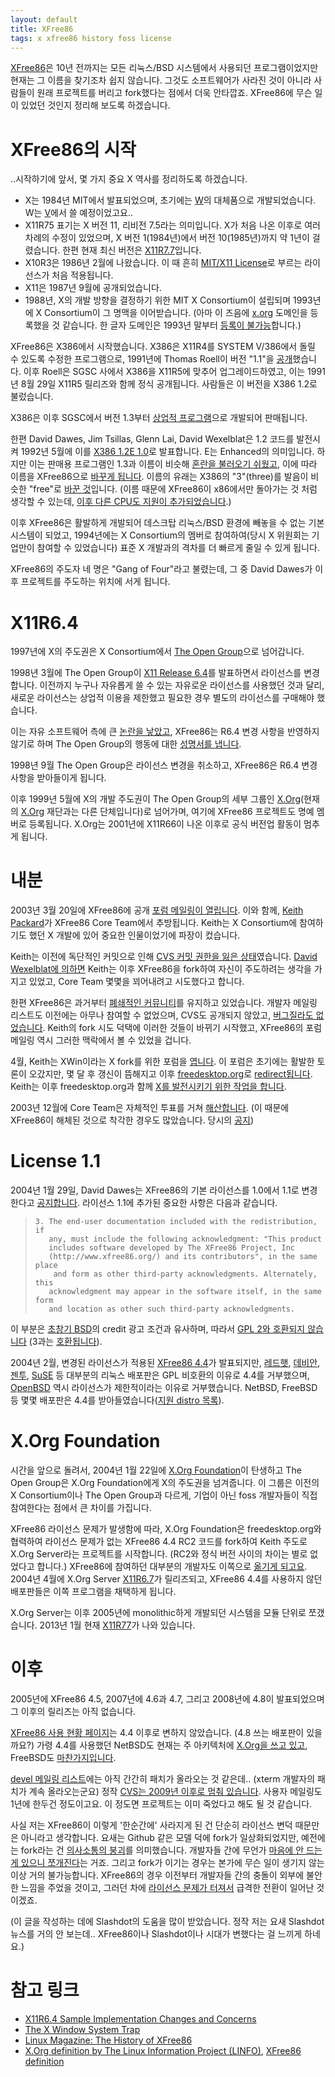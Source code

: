 ```yaml
---
layout: default
title: XFree86
tags: x xfree86 history foss license
---
```


[XFree86][xfree86]은 10년 전까지는 모든 리눅스/BSD 시스템에서 사용되던 프로그램이었지만
현재는 그 이름을 찾기조차 쉽지 않습니다.
그것도 소프트웨어가 사라진 것이 아니라
사람들이 원래 프로젝트를 버리고 fork했다는 점에서 더욱 안타깝죠.
XFree86에 무슨 일이 있었던 것인지 정리해 보도록 하겠습니다.

# XFree86의 시작

..시작하기에 앞서, 몇 가지 중요 X 역사를 정리하도록 하겠습니다.

* X는 1984년 MIT에서 발표되었으며,
  초기에는 [W](http://en.wikipedia.org/wiki/W_Window_System)의 대체품으로 개발되었습니다.
  W는 [V](http://en.wikipedia.org/wiki/V_%28operating_system%29)에서 쓸 예정이었고요..
* X11R75 표기는 X 버전 11, 리비전 7.5라는 의미입니다.
  X가 처음 나온 이후로 여러 차례의 수정이 있었으며,
  X 버전 1(1984년)에서 버전 10(1985년)까지 약 1년이 걸렸습니다.
  한편 현재 최신 버전은 [X11R7.7](http://www.x.org/wiki/Releases/7.7)입니다.
* X10R3은 1986년 2월에 나왔습니다.
  이 때 흔히 [MIT/X11 License](http://en.wikipedia.org/wiki/MIT_License)로 부르는 라이선스가 처음 적용됩니다.
* X11은 1987년 9월에 공개되었습니다.
* 1988년, X의 개발 방향을 결정하기 위한 MIT X Consortium이 설립되며
  1993년에 X Consortium이 그 명맥을 이어받습니다.
  (아마 이 즈음에 [x.org][xorg] 도메인을 등록했을 것 같습니다.
  한 글자 도메인은 1993년 말부터 [등록이 불가능][wp-slsld]합니다.)

XFree86은 X386에서 시작했습니다.
X386은 X11R4를 SYSTEM V/386에서 돌릴 수 있도록 수정한 프로그램으로,
1991년에 Thomas Roell이 버전 "1.1"을 [공개][x38611]했습니다.
이후 Roell은 SGSC 사에서 X386을 X11R5에 맞추어 업그레이드하였고,
이는 1991년 8월 29일 X11R5 릴리즈와 함께 정식 공개됩니다.
사람들은 이 버전을 X386 1.2로 불렀습니다.

X386은 이후 SGSC에서 버전 1.3부터 [상업적 프로그램](http://en.wikipedia.org/wiki/Accelerated-X)으로 개발되어 판매됩니다.

한편 David Dawes, Jim Tsillas, Glenn Lai, David Wexelblat은
1.2 코드를 발전시켜
1992년 5월에 이를 [X386 1.2E 1.0][x38612e]로 발표합니다.
E는 Enhanced의 의미입니다.
하지만 이는 판매용 프로그램인 1.3과 이름이 비슷해
[혼란을 불러오기 쉬웠고][x38612e-followup],
이에 따라 이름을 XFree86으로 [바꾸게 됩니다][xfree86-announce].
이름의 유래는 X386의 "3"(three)를 발음이 비슷한 "free"로 [바꾼 것][xfree86-name]입니다.
(이름 때문에 XFree86이 x86에서만 돌아가는 것 처럼 생각할 수 있는데,
[이후 다른 CPU도 지원이 추가되었습니다](http://www.xfree86.org/current/DRI3.html).)

이후 XFree86은 활발하게 개발되어 데스크탑 리눅스/BSD 환경에 빼놓을 수 없는 기본 시스템이 되었고,
1994년에는 X Consortium의 멤버로 참여하여(당시 X 위원회는 기업만이 참여할 수 있었습니다)
표준 X 개발과의 격차를 더 빠르게 줄일 수 있게 됩니다.

XFree86의 주도자 네 명은 "Gang of Four"라고 불렸는데,
그 중 David Dawes가 이후 프로젝트를 주도하는 위치에 서게 됩니다.

# X11R6.4

1997년에 X의 주도권은 X Consortium에서 [The Open Group][tog]으로 넘어갑니다.

1998년 3월에 The Open Group이 [X11 Release 6.4][x11r64orig]를 발표하면서
라이선스를 변경합니다.
이전까지 누구나 자유롭게 쓸 수 있는 자유로운 라이선스를 사용했던 것과 달리,
새로운 라이선스는 상업적 이용을 제한했고
필요한 경우 별도의 라이선스를 구매해야 했습니다.

이는 자유 소프트웨어 측에 큰 [논란을 낳았고][xstate],
XFree86는 R6.4 변경 사항을 반영하지 않기로 하며
The Open Group의 행동에 대한 [성명서를 냅니다][xfree86-x11r64].

1998년 9월 The Open Group은 라이선스 변경을 취소하고,
XFree86은 R6.4 변경 사항을 받아들이게 됩니다.

이후 1999년 5월에 X의 개발 주도권이 The Open Group의 세부 그룹인
[X.Org][xorg-cons](현재의 [X.Org][xorg] 재단과는 다른 단체입니다)로 넘어가며,
여기에 XFree86 프로젝트도 명예 멤버로 등록됩니다.
X.Org는 2001년에 X11R66이 나온 이후로 공식 버전업 활동이 멈추게 됩니다.

# 내분

2003년 3월 20일에 XFree86에 공개 [포럼 메일링이 열립니다][xfree86-forum-open].
이와 함께, [Keith Packard](http://en.wikipedia.org/wiki/Keith_Packard)가
XFree86 Core Team에서 추방됩니다.
Keith는 X Consortium에 참여하기도 했던 X 개발에 있어 중요한 인물이었기에
파장이 컸습니다.

Keith는 이전에 독단적인 커밋으로 인해
[CVS 커밋 권한을 잃은 상태](http://xfree86.org/pipermail/forum/2003-March/000125.html)였습니다.
[David Wexelblat에 의하면][xfree86-perspective]
Keith는 이후 XFree86을 fork하여 자신이 주도하려는 생각을 가지고 있었고,
Core Team 몇몇을 꾀어내려고 시도했다고 합니다.

한편 XFree86은 과거부터 [폐쇄적인 커뮤니티][lwn-keith]를 유지하고 있었습니다.
개발자 메일링 리스트도 이전에는 아무나 참여할 수 없었으며, CVS도 공개되지 않았고,
[버그질라도 없었습니다](http://bugs.xfree86.org/show_bug.cgi?id=1).
Keith의 fork 시도 덕택에 이러한 것들이 바뀌기 시작했고,
XFree86의 포럼 메일링 역시 그러한 맥락에서 볼 수 있었을 겁니다.

4월, Keith는 XWin이라는 X fork를 위한 포럼을 [엽니다](http://kldp.org/node/2014).
이 포럼은 초기에는 활발한 토론이 오갔지만,
몇 달 후 갱신이 뜸해지고 이후 [freedesktop.org][freedesktop]로 [redirect됩니다](http://en.wikipedia.org/w/index.php?title=XWin&diff=4369797&oldid=2051891).
Keith는 이후 freedesktop.org과 함께
[X를 발전시키기 위한 작업을 합니다](https://archive.fosdem.org/2004/index/interviews/interviews_packard.html).

2003년 12월에 Core Team은 자체적인 투표를 거쳐 [해산합니다][xfree86-core-disband].
(이 때문에 XFree86이 해체된 것으로 착각한 경우도 많았습니다.
당시의 [공지](http://web.archive.org/web/20040106230028/http://www.XFree86.org/))

# License 1.1

2004년 1월 29일, David Dawes는 XFree86의 기본 라이선스를 1.0에서 1.1로 변경한다고
[공지합니다](http://www.xfree86.org/pipermail/forum/2004-January/001892.html).
라이선스 1.1에 추가된 중요한 사항은 다음과 같습니다.

>     3. The end-user documentation included with the redistribution, if
>        any, must include the following acknowledgment: "This product
>        includes software developed by The XFree86 Project, Inc
>        (http://www.xfree86.org/) and its contributors", in the same place
>         and form as other third-party acknowledgments. Alternately, this
>        acknowledgment may appear in the software itself, in the same form
>        and location as other such third-party acknowledgments.

이 부분은 [초창기 BSD](http://en.wikipedia.org/wiki/BSD_licenses#4-clause_license_.28original_.22BSD_License.22.29)의 credit 광고 조건과 유사하며, 따라서
[GPL 2와 호환되지 않습니다](http://www.xfree86.org/pipermail/forum/2004-February/003974.html)
(3과는 [호환됩니다](http://www.gnu.org/licenses/license-list.html#XFree861.1License)).

2004년 2월, 변경된 라이선스가 적용된 [XFree86 4.4][xfree86-440]가 발표되지만,
[레드햇](http://lists.freedesktop.org/pipermail/x-packagers/2004-February/000004.html),
[데비안](http://lists.freedesktop.org/pipermail/x-packagers/2004-February/000003.html), 
[젠투](http://article.gmane.org/gmane.linux.gentoo.devel/15996),
[SuSE](http://lists.freedesktop.org/pipermail/x-packagers/2004-February/000008.html) 등
대부분의 리눅스 배포판은 GPL 비호환의 이유로 4.4를 거부했으며,
[OpenBSD](http://www.webcitation.org/5lsZKRQmU) 역시 라이선스가 제한적이라는 이유로 거부했습니다.
NetBSD, FreeBSD 등 몇몇 배포판은 4.4를 받아들였습니다([지원 distro 목록][xfree86-distros]).

# X.Org Foundation

시간을 앞으로 돌려서,
2004년 1월 22일에 [X.Org Foundation][xorg]이 탄생하고
The Open Group은 X.Org Foundation에게 X의 주도권을 넘겨줍니다.
이 그룹은 이전의 X Consortium이나 The Open Group과 다르게,
기업이 아닌 foss 개발자들이 직접 참여한다는 점에서 큰 차이를 가집니다.

XFree86 라이선스 문제가 발생함에 따라,
X.Org Foundation은 freedesktop.org와 협력하여
라이선스 문제가 없는 XFree86 4.4 RC2 코드를 fork하여
Keith 주도로 X.Org Server라는 프로젝트를 시작합니다.
(RC2와 정식 버전 사이의 차이는 별로 없었다고 합니다.)
XFree86에 참여하던 대부분의 개발자도
이쪽으로 [옮기게 되고요](http://lwn.net/Articles/94763/).
2004년 4월에 X.Org Server [X11R6.7][x11r67]가 릴리즈되고,
XFree86 4.4를 사용하지 않던 배포판들은 이쪽 프로그램을 채택하게 됩니다.

X.Org Server는 이후 2005년에 monolithic하게 개발되던 시스템을
모듈 단위로 쪼갰습니다.
2013년 1월 현재 [X11R77][x11r77]가 나와 있습니다.

# 이후

2005년에 XFree86 4.5, 2007년에 4.6과 4.7, 그리고 2008년에 4.8이 발표되었으며
그 이후의 릴리즈는 아직 없습니다.

[XFree86 사용 현황 페이지][xfree86-distros]는 4.4 이후로 변하지 않았습니다.
(4.8 쓰는 배포판이 있을까요?)
가령 4.4를 사용했던 NetBSD도 현재는 주 아키텍처에 [X.Org을 쓰고 있고](http://www.netbsd.org/docs/guide/en/chap-x.html),
FreeBSD도 [마찬가지입니다](http://lists.freebsd.org/pipermail/freebsd-current/2004-July/032267.html).

[devel 메일링 리스트](http://www.mail-archive.com/devel%40xfree86.org/maillist.html)에는
아직 간간히 패치가 올라오는 것 같은데.. (xterm 개발자의 패치가 계속 올라오는군요)
정작 [CVS는 2009년 이후로 멈춰 있습니다](http://www.mail-archive.com/cvs-commit@xfree86.org/maillist.html).
사용자 메일링도 1년에 한두건 정도이고요.
이 정도면 프로젝트는 이미 죽었다고 해도 될 것 같습니다.

사실 저는 XFree86이 이렇게 '한순간에' 사라지게 된 건
단순히 라이선스 변덕 때문만은 아니라고 생각합니다.
요새는 Github 같은 모델 덕에 fork가 일상화되었지만,
예전에는 fork라는 건 [의사소통의 붕괴](http://producingoss.com/en/social-infrastructure.html#forkability)를 의미했습니다.
개발자들 간에 무언가 [마음에 안 드는 게 있으니 쪼개진다](http://www.dwheeler.com/oss_fs_why.html#forking)는 거죠.
그리고 fork가 이기는 경우는 본가에 무슨 일이 생기지 않는 이상 거의 불가능합니다.
XFree86의 경우 이전부터 개발자들 간의 충돌이 외부에 불안한 느낌을 주었을 것이고,
그러던 차에 [라이선스 문제가 터져서](http://www.dwheeler.com/essays/gpl-compatible.html#xfree86) 급격한 전환이 일어난 것이겠죠.

(이 글을 작성하는 데에 Slashdot의 도움을 많이 받았습니다.
정작 저는 요새 Slashdot 뉴스를 거의 안 보는데..
XFree86이나 Slashdot이나 시대가 변했다는 걸 느끼게 하네요.)

# 참고 링크

* [X11R6.4 Sample Implementation Changes and Concerns][x11r64-cb]
* [The X Window System Trap][x-trap]
* [Linux Magazine: The History of XFree86][linux-mag-xfree86]
* [X.Org definition by The Linux Information Project (LINFO)](http://www.linfo.org/xorg.html), [XFree86 definition](http://www.linfo.org/xfree86.html)

[xorg]: http://www.x.org/
[xorg-cons]: http://web.archive.org/web/19991112225643/http://www.x.org/about.htm "About X.Org"
[xfree86]: http://www.xfree86.org/ "XFree86® Home to the X Window System"
[xfree86-440]: http://www.xfree86.org/releases/rel440.html "XFree86 Release 4.4.0"
[xfree86-480]: http://www.xfree86.org/releases/rel480.html "XFree86 Release 4.8.0"
[xfree86-announce]: https://groups.google.com/d/topic/comp.unix.bsd/vQZnxPoIYEA/discussion "X386 1.2E is changing its name to XFree86"
[xfree86-license]: http://www.xfree86.org/legal/licenses.html "XFree86® Own Licenses"
[xfree86-x11r64]: https://groups.google.com/d/msg/comp.windows.x.i386unix/bCfbXebgx7I/1Ik_Py1YhLMJ "XFree86 announces position statement about X11R6.4 licensing"
[xfree86-name]: http://permalink.gmane.org/gmane.comp.xfree86.forum/193
[xfree86-distros]: http://www.xfree86.org/distros/ "XFree86 4.4.0 Distro Support"
[xl11]: http://www.xfree86.org/legal/licenses.html
[x38611]: https://groups.google.com/d/msg/comp.archives/drDcBNHhN_I/UFV2aQZyX2gJ "[xpert] X386 1.1"
[x38612e]: https://groups.google.com/d/msg/comp.unix.bsd/UwoUB8VMzFE/1gSWCL4uXZEJ "Release of X386 1.2E 1.0"
[x38612e-followup]: https://groups.google.com/d/topic/comp.unix.bsd/XAJh2a-zB9A/discussion "Clarifications of X386 1.2E 1.0 announcement"
[xstate]: http://lists.debian.org/debian-devel/1998/04/msg00159.html "X Statement"
[x11r64]: http://www.opengroup.org/tech/desktop/Press_Releases/x11r6.4ga.htm "The Open Group Announces Internet-Ready X Window System™ X11R6.4"
[x11r64orig]: http://www.anonymous-insider.net/unix/research/1998/0331.html "The Open Group Announces Internet-Ready X Window System™ X11R6.4 (수정 전 버전)"
[xwin-sd]: http://developers.slashdot.org/story/03/04/13/0253224/keith-packards-xfree86-fork-officially-started "Keith Packard's Xfree86 Fork Officially Started"
[fdx-osn]: http://www.osnews.com/story/5105/Screenshots_from_freedesktop_org_s_New_X_Server "Screenshots from freedesktop.org's New X Server"
[xfree86-core-disband]: http://lwn.net/Articles/64781/ "XFree86 core team disbands"
[lwn-keith]: http://lwn.net/Articles/27673/ "A discussion with Keith Packard"
[xfree86-forum-open]: http://xfree86.org/pipermail/forum/2003-March/001997.html "[forum] Invitation for public discussion about the future of X"
[open-gov]: http://xfree86.org/pipermail/forum/2003-March/000168.html "[forum] A Call For Open Governance Of X Development"
[xcons]: http://www.x.org/wiki/XConsortium "XConsortium"
[x11r67]: http://lwn.net/Articles/79302/ "X.Org Foundation releases X Window System X11R6.7"
[tog]: http://www.opengroup.org/
[x11r64-cb]: http://linuxfinances.info/info/x11r6.4.html "X11R6.4 Sample Implementation Changes and Concerns"
[x-trap]: http://www.gnu.org/philosophy/x.html "The X Window System Trap"
[linux-mag-xfree86]: http://www.linux-mag.com/id/922/ "The History of XFree86"
[wp-slsld]: http://en.wikipedia.org/wiki/Single-letter_second-level_domain "Single-letter second-level domain"
[x11r77]: http://www.x.org/wiki/Releases/7.7 "Releases/7.7"
[xfree86-perspective]: http://xfree86.org/pipermail/forum/2003-March/000128.html "[forum] Some perspective from the cheap seats..."
[freedesktop]: http://freedesktop.org
